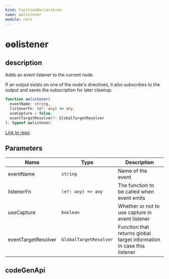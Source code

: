 ```yaml
---
kind: FunctionDeclaration
name: ɵɵlistener
module: core
---
```


# ɵɵlistener

## description

Adds an event listener to the current node.

If an output exists on one of the node's directives, it also subscribes to the output
and saves the subscription for later cleanup.

```ts
function ɵɵlistener(
  eventName: string,
  listenerFn: (e?: any) => any,
  useCapture = false,
  eventTargetResolver?: GlobalTargetResolver
): typeof ɵɵlistener;
```

[Link to repo](https://github.com/timdeschryver/angular/blob/master/packages/core/src/render3/instructions/listener.ts#L39-L48)

## Parameters

| Name                | Type                   | Description                                                           |
| ------------------- | ---------------------- | --------------------------------------------------------------------- |
| eventName           | `string`               | Name of the event                                                     |
| listenerFn          | `(e?: any) => any`     | The function to be called when event emits                            |
| useCapture          | `boolean`              | Whether or not to use capture in event listener                       |
| eventTargetResolver | `GlobalTargetResolver` | Function that returns global target information in case this listener |

## codeGenApi
